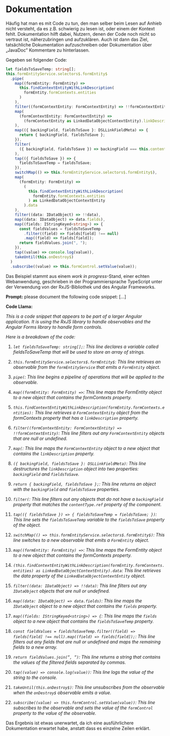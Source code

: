 # Dokumentation

Häufig hat man es mit Code zu tun,
den man selber beim Lesen auf Anhieb
nicht versteht, da es z.B. schwierig zu
lesen ist, oder einem der Kontext fehlt.
Dokumentation hilft dabei, Nutzern,
denen der Code noch nicht so vertraut
ist, näherzubringen und aufzuklären.
Auch ist dann das Ziel, tatsächliche
Dokumentation aufzuschreiben oder
Dokumentation über „JavaDoc” Kommentare
zu hinterlassen.

Gegeben sei folgender Code:

```typescript
let fieldsToSaveTemp: string[];
this.formEntityService.selectors$.formEntity$
  .pipe(
    map((formEntity: FormEntity) =>
      this.findContextEntityWithLinkDescription(
        formEntity.formContexts.entities
      )
    ),
    filter((formContextEntity: FormContextEntity) => !!formContextEntity),
    map(
      (formContextEntity: FormContextEntity) =>
        (formContextEntity as LinkedDataObjectContextEntity).linkDescription
    ),
    map(({ backingField, fieldsToSave }: DSLLinkFieldMeta) => {
      return { backingField, fieldsToSave };
    }),
    filter(
      ({ backingField, fieldsToSave }) => backingField === this.contentType.ref
    ),
    tap(({ fieldsToSave }) => {
      fieldsToSaveTemp = fieldsToSave;
    }),
    switchMap(() => this.formEntityService.selectors$.formEntity$),
    map(
      (formEntity: FormEntity) =>
        (
          this.findContextEntityWithLinkDescription(
            formEntity.formContexts.entities
          ) as LinkedDataObjectContextEntity
        ).data
    ),
    filter((data: IDataObject) => !!data),
    map((data: IDataObject) => data.fields),
    map((fields: IStringKeyed<string>) => {
      const fieldValues = fieldsToSaveTemp
        .filter((field) => fields[field] !== null)
        .map((field) => fields[field]);
      return fieldValues.join(", ");
    }),
    tap((value) => console.log(value)),
    takeUntil(this.onDestroy$)
  )
  .subscribe((value) => this.formControl.setValue(value));
```

Das Beispiel stammt aus einem _work in progress_-Stand, einer
echten Webanwendung, geschrieben
in der Programmiersprache TypeScript
unter der Verwendung von der RxJS-Bibliothek und des Angular Frameworks.

**Prompt:** please document the following code snippet: […]

**Code Llama:**

_This is a code snippet that appears to be part of a larger Angular application.
It is using the RxJS library to handle observables and the Angular Forms library to handle form controls._

_Here is a breakdown of the code:_

1. _`let fieldsToSaveTemp: string[];`: This line declares a variable called fieldsToSaveTemp that will be used to store an array of strings._

2. _`this.formEntityService.selectors$.formEntity$`: This line retrieves an observable from the `formEntityService` that emits a `FormEntity` object._

3. _`pipe(`: This line begins a pipeline of operations that will be applied to the observable._

4. _`map((formEntity: FormEntity) =>`: This line maps the FormEntity object to a new object that contains the formContexts property._

5. _`this.findContextEntityWithLinkDescription(formEntity.formContexts.entities):` This line retrieves a `FormContextEntity` object from the formContexts property that has a `linkDescription` property._

6. _`filter((formContextEntity: FormContextEntity) => !!formContextEntity)`: This line filters out any `FormContextEntity` objects that are null or undefined._

7. _`map(`: This line maps the `FormContextEntity` object to a new object that contains the `linkDescription` property._

8. _`({ backingField, fieldsToSave }: DSLLinkFieldMeta)`: This line destructures the `linkDescription` object into two properties: `backingField` and `fieldsToSave`._

9. _`return { backingField, fieldsToSave };`: This line returns an object with the `backingField` and `fieldsToSave` properties._

10. _`filter(`: This line filters out any objects that do not have a `backingField` property that matches the `contentType.ref` property of the component._

11. _`tap(({ fieldsToSave }) => { fieldsToSaveTemp = fieldsToSave; })`: This line sets the `fieldsToSaveTemp` variable to the `fieldsToSave` property of the object._

12. _`switchMap(() => this.formEntityService.selectors$.formEntity$)`: This line switches to a new observable that emits a `FormEntity` object._

13. _`map((formEntity: FormEntity) =>`: This line maps the FormEntity object to a new object that contains the formContexts property._

14. _`(this.findContextEntityWithLinkDescription(formEntity.formContexts.entities) as LinkedDataObjectContextEntity).data`: This line retrieves the data property of the `LinkedDataObjectContextEntity` object._

15. _`filter((data: IDataObject) => !!data)`: This line filters out any `IDataObject` objects that are null or undefined._

16. _`map((data: IDataObject) => data.fields)`: This line maps the `IDataObject` object to a new object that contains the `fields` property._

17. _`map((fields: IStringKeyed<string>) => {`: This line maps the `fields` object to a new object that contains the `fieldsToSaveTemp` property._

18. _`const fieldValues = fieldsToSaveTemp.filter((field) => fields[field] !== null).map((field) => fields[field]);`: This line filters out any fields that are null or undefined and maps the remaining fields to a new array._

19. _`return fieldValues.join(”, ”)`: This line returns a string that contains the values of the filtered fields separated by commas._

20. _`tap((value) => console.log(value))`: This line logs the value of the string to the console._

21. _`takeUntil(this.onDestroy$)`: This line unsubscribes from the observable when the `onDestroy$` observable emits a value._

22. _`subscribe((value) => this.formControl.setValue(value))`: This line subscribes to the observable and sets the value of the `formControl` property to the value of the observable._

Das Ergebnis ist etwas unerwartet, da ich eine
ausführlichere Dokumentation erwartet habe, anstatt
dass es einzelne Zeilen erklärt.
